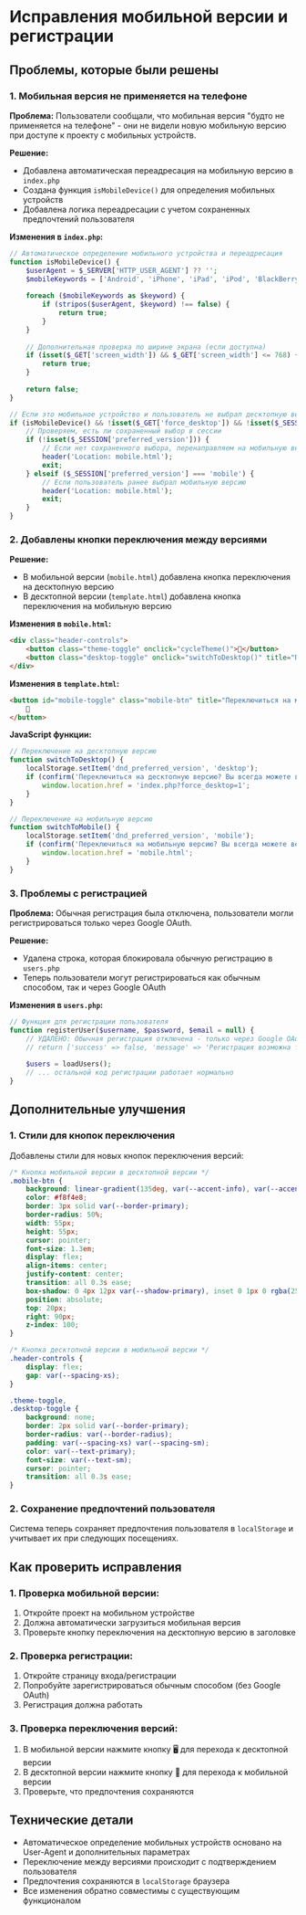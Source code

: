 # Исправления мобильной версии и регистрации

## Проблемы, которые были решены

### 1. Мобильная версия не применяется на телефоне

**Проблема:** Пользователи сообщали, что мобильная версия "будто не применяется на телефоне" - они не видели новую мобильную версию при доступе к проекту с мобильных устройств.

**Решение:**
- Добавлена автоматическая переадресация на мобильную версию в `index.php`
- Создана функция `isMobileDevice()` для определения мобильных устройств
- Добавлена логика переадресации с учетом сохраненных предпочтений пользователя

**Изменения в `index.php`:**
```php
// Автоматическое определение мобильного устройства и переадресация
function isMobileDevice() {
    $userAgent = $_SERVER['HTTP_USER_AGENT'] ?? '';
    $mobileKeywords = ['Android', 'iPhone', 'iPad', 'iPod', 'BlackBerry', 'Windows Phone', 'Mobile', 'Opera Mini'];
    
    foreach ($mobileKeywords as $keyword) {
        if (stripos($userAgent, $keyword) !== false) {
            return true;
        }
    }
    
    // Дополнительная проверка по ширине экрана (если доступна)
    if (isset($_GET['screen_width']) && $_GET['screen_width'] <= 768) {
        return true;
    }
    
    return false;
}

// Если это мобильное устройство и пользователь не выбрал десктопную версию явно
if (isMobileDevice() && !isset($_GET['force_desktop']) && !isset($_SESSION['prefer_desktop'])) {
    // Проверяем, есть ли сохраненный выбор в сессии
    if (!isset($_SESSION['preferred_version'])) {
        // Если нет сохраненного выбора, перенаправляем на мобильную версию
        header('Location: mobile.html');
        exit;
    } elseif ($_SESSION['preferred_version'] === 'mobile') {
        // Если пользователь ранее выбрал мобильную версию
        header('Location: mobile.html');
        exit;
    }
}
```

### 2. Добавлены кнопки переключения между версиями

**Решение:**
- В мобильной версии (`mobile.html`) добавлена кнопка переключения на десктопную версию
- В десктопной версии (`template.html`) добавлена кнопка переключения на мобильную версию

**Изменения в `mobile.html`:**
```html
<div class="header-controls">
    <button class="theme-toggle" onclick="cycleTheme()">🎨</button>
    <button class="desktop-toggle" onclick="switchToDesktop()" title="Переключиться на десктопную версию">🖥️</button>
</div>
```

**Изменения в `template.html`:**
```html
<button id="mobile-toggle" class="mobile-btn" title="Переключиться на мобильную версию" onclick="switchToMobile()">
    📱
</button>
```

**JavaScript функции:**
```javascript
// Переключение на десктопную версию
function switchToDesktop() {
    localStorage.setItem('dnd_preferred_version', 'desktop');
    if (confirm('Переключиться на десктопную версию? Вы всегда можете вернуться к мобильной версии.')) {
        window.location.href = 'index.php?force_desktop=1';
    }
}

// Переключение на мобильную версию
function switchToMobile() {
    localStorage.setItem('dnd_preferred_version', 'mobile');
    if (confirm('Переключиться на мобильную версию? Вы всегда можете вернуться к десктопной версии.')) {
        window.location.href = 'mobile.html';
    }
}
```

### 3. Проблемы с регистрацией

**Проблема:** Обычная регистрация была отключена, пользователи могли регистрироваться только через Google OAuth.

**Решение:**
- Удалена строка, которая блокировала обычную регистрацию в `users.php`
- Теперь пользователи могут регистрироваться как обычным способом, так и через Google OAuth

**Изменения в `users.php`:**
```php
// Функция для регистрации пользователя
function registerUser($username, $password, $email = null) {
    // УДАЛЕНО: Обычная регистрация отключена - только через Google OAuth
    // return ['success' => false, 'message' => 'Регистрация возможна только через Google аккаунт. Используйте кнопку "Зарегистрироваться через Google".'];
    
    $users = loadUsers();
    // ... остальной код регистрации работает нормально
}
```

## Дополнительные улучшения

### 1. Стили для кнопок переключения

Добавлены стили для новых кнопок переключения версий:

```css
/* Кнопка мобильной версии в десктопной версии */
.mobile-btn {
    background: linear-gradient(135deg, var(--accent-info), var(--accent-primary));
    color: #f8f4e8;
    border: 3px solid var(--border-primary);
    border-radius: 50%;
    width: 55px;
    height: 55px;
    cursor: pointer;
    font-size: 1.3em;
    display: flex;
    align-items: center;
    justify-content: center;
    transition: all 0.3s ease;
    box-shadow: 0 4px 12px var(--shadow-primary), inset 0 1px 0 rgba(255, 255, 255, 0.2);
    position: absolute;
    top: 20px;
    right: 90px;
    z-index: 100;
}

/* Кнопка десктопной версии в мобильной версии */
.header-controls {
    display: flex;
    gap: var(--spacing-xs);
}

.theme-toggle,
.desktop-toggle {
    background: none;
    border: 2px solid var(--border-primary);
    border-radius: var(--border-radius);
    padding: var(--spacing-xs) var(--spacing-sm);
    color: var(--text-primary);
    font-size: var(--text-sm);
    cursor: pointer;
    transition: all 0.3s ease;
}
```

### 2. Сохранение предпочтений пользователя

Система теперь сохраняет предпочтения пользователя в `localStorage` и учитывает их при следующих посещениях.

## Как проверить исправления

### 1. Проверка мобильной версии:
1. Откройте проект на мобильном устройстве
2. Должна автоматически загрузиться мобильная версия
3. Проверьте кнопку переключения на десктопную версию в заголовке

### 2. Проверка регистрации:
1. Откройте страницу входа/регистрации
2. Попробуйте зарегистрироваться обычным способом (без Google OAuth)
3. Регистрация должна работать

### 3. Проверка переключения версий:
1. В мобильной версии нажмите кнопку 🖥️ для перехода к десктопной версии
2. В десктопной версии нажмите кнопку 📱 для перехода к мобильной версии
3. Проверьте, что предпочтения сохраняются

## Технические детали

- Автоматическое определение мобильных устройств основано на User-Agent и дополнительных параметрах
- Переключение между версиями происходит с подтверждением пользователя
- Предпочтения сохраняются в `localStorage` браузера
- Все изменения обратно совместимы с существующим функционалом
